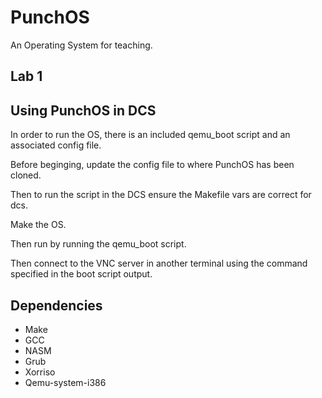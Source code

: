 # PunchOS
An Operating System for teaching.

## Lab 1

## Using PunchOS in DCS
In order to run the OS, there is an included qemu_boot script and an associated config file.

Before beginging, update the config file to where PunchOS has been cloned.

Then to run the script in the DCS ensure the Makefile vars are correct for dcs.

Make the OS.

Then run by running the qemu_boot script.

Then connect to the VNC server in another terminal using the command specified in the boot script output.

## Dependencies 
* Make
* GCC
* NASM
* Grub
* Xorriso
* Qemu-system-i386